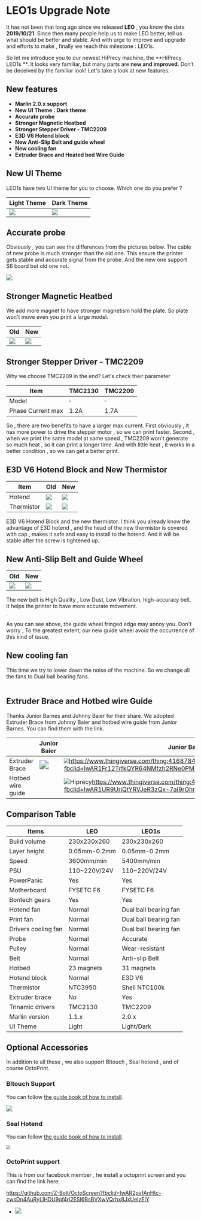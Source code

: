 # LEO1s Upgrade Note

It has not been that long ago since we released **LEO** , you know the date **2019/10/21**. Since then many  people  help us to make LEO better, tell us what should be better and stable. And with urge to improve and upgrade and efforts to make , finally we reach this milestone : LEO1s.

So let me introduce you to our newest HiPrecy machine, the **HiPrecy LEO1s **. It looks very familiar, but many parts are **new and improved**. Don’t be deceived by the familiar look! Let's take a look at new features.

## New features

- **Marlin 2.0.x support**
- **New UI Theme : Dark theme**
- **Accurate probe**
- **Stronger Magnetic Heatbed**
- **Stronger Stepper Driver - TMC2209**
- **E3D V6 Hotend block**
- **New Anti-Slip Belt and guide wheel**
- **New cooling fan**
- **Extruder Brace and Heated bed Wire Guide**

## New UI Theme

LEO1s  have two UI theme for you to choose. Which one do you prefer ?

| Light Theme                | Dark Theme                |
| -------------------------- | ------------------------- |
| ![](images/LightTheme.jpg) | ![](images/DarkTheme.jpg) |

## Accurate probe

Obviously , you can see the differences from the pictures below. The cable of new probe is much stronger than the old one. This ensure the printer gets stable and accurate signal from the probe.   And the new one support S6 board but old one not.

![](images/Probe.jpg)



## Stronger Magnetic Heatbed

We add more magnet to have stronger magnetism hold the plate. So plate won't move even you print a large model. 

| Old                         | New                         |
| --------------------------- | --------------------------- |
| ![](images/Heatbed-old.png) | ![](images/Heatbed-new.png) |



## Stronger Stepper Driver - TMC2209

Why we choose TMC2209 in the end? Let's check their parameter

| Item              | TMC2130                                            | TMC2209                                            |
| ----------------- | -------------------------------------------------- | -------------------------------------------------- |
| Model             | <img src="images/TMC2130.jpg" style="zoom:32%;" /> | <img src="images/TMC2209.jpg" style="zoom:30%;" /> |
| Phase Current max | 1.2A                                               | 1.7A                                               |

So , there are two benefits to have a larger max current. First obviously , it has more power to drive the stepper motor , so we can print faster. Second , when we print the same model at same speed , TMC2209 won't generate so much heat , so it can print a longer time. And with little heat , it works in a better condition , so we can get a better print. 

## E3D V6 Hotend Block and New Thermistor

| Item       | Old                            | New                            |
| ---------- | ------------------------------ | ------------------------------ |
| Hotend     | ![](images/Hotend-old.jpg)     | ![](images/hotend-new.jpg)     |
| Thermistor | ![](images/Thermistor-old.jpg) | ![](images/Thermistor-new.jpg) |

E3D V6 Hotend Block and the new thermistor. I think you already know the advantage of E3D hotend , and the head of the new thermistor is covered with cap , makes it safe and easy to install to the hotend. And it will be stable after the screw is tightened up. 

## New Anti-Slip Belt and Guide Wheel

| Old                      | New                      |
| ------------------------ | ------------------------ |
| ![](images/Belt-old.jpg) | ![](images/Belt-new.jpg) |

The new belt is High Quality , Low Dust, Low Vibration, high-accuracy belt. It helps the printer to have more accurate movement.  

<img src="images/RoughEdge.jpg" style="zoom:20%;" />

As you can see above, the guide wheel fringed edge may annoy you. Don't worry , To the greatest extent, our new guide wheel avoid the occurrence of this kind of issue.

## New cooling fan

This time we try to lower down the noise of the machine. So we change all the fans to Dual ball bearing fans.

<img src="images/fans.jpg" style="zoom: 15%;" />

## Extruder Brace and Hotbed wire Guide

Thanks Junior Barnes and Johnny Baier for their share. We adopted Extruder Brace from Johnny Baier and hotbed wire guide from Junior Barnes. You can find them with the link.

|                   | Junior Baier                                             | Junior Barnes                                                |
| :---------------- | -------------------------------------------------------- | ------------------------------------------------------------ |
| Extruder Brace    | <img src="images/extruder-new.jpg" style="zoom:150%;" /> | <img src="images/ExtruderHotendBrace.jpg" style="zoom:80%;" />https://www.thingiverse.com/thing:4168784?fbclid=IwAR1Fr12TrfkQYR64NMfzh2RNe0PM1c7bJcJ8YfDncZT212WxogndVcAQWT8 |
| Hotbed wire guide |                                                          | ![Hiprecy](images/HeatedBedWireGuide.jpg)https://www.thingiverse.com/thing:4337602?fbclid=IwAR1UR9UriQtYRVJeR3zQx-7aI9rOhrsCmv7g2zMI6kIQ52LqliTlLejkgiA |

## Comparison Table

| Items               | LEO          | LEO1s                 |
| ------------------- | ------------ | --------------------- |
| Build volume        | 230x230x260  | 230x230x260           |
| Layer height        | 0.05mm-0.2mm | 0.05mm-0.2mm          |
| Speed               | 3600mm/min   | 5400mm/min            |
| PSU                 | 110~220V/24V | 110~220V/24V          |
| PowerPanic          | Yes          | Yes                   |
| Motherboard         | FYSETC F6    | FYSETC F6             |
| Bontech gears       | Yes          | Yes                   |
| Hotend fan          | Normal       | Dual ball bearing fan |
| Print fan           | Normal       | Dual ball bearing fan |
| Drivers cooling fan | Normal       | Dual ball bearing fan |
| Probe               | Normal       | Accurate              |
| Pulley              | Normal       | Wear-resistant        |
| Belt                | Normal       | Anti-slip Belt        |
| Hotbed              | 23 magnets   | 31 magnets            |
| Hotend block        | Normal       | E3D V6                |
| Thermistor          | NTC3950      | Shell NTC100k         |
| Extruder brace      | No           | Yes                   |
| Trinamic drivers    | TMC2130      | TMC2209               |
| Marlin version      | 1.1.x        | 2.0.x                 |
| UI Theme            | Light        | Light/Dark            |

## Optional Accessories

In addition to all these , we also support Bltouch , Seal hotend , and of course OctoPrint.

### Bltouch Support

You can follow [the guide book of how to install](https://github.com/HiPrecy/Product-Information-LEO/tree/master/2.User's%20Guide/3DTouch-Bltouch%20Installation "With a Title"). 

![](images/Bltouch.png)

### Seal Hotend

You can follow [the guide book of how to install](https://github.com/HiPrecy/Product-Information-LEO/tree/master/2.User's%20Guide/Seal%20hotend%20Installation "With a Title"). 

<img src="images/SealHotend.jpg" style="zoom:70%;" />

### OctoPrint support

This is from our facebook member , he install a octoprint screen and you can find the link here:

https://github.com/Z-Bolt/OctoScreen?fbclid=IwAR2pvfAnHtc-zwsDn4AuRyLIHDU9qf4ri2ESI6BsBVXwVQrhx8JxUeIzElY

- ![](images/octoprint.jpg)
